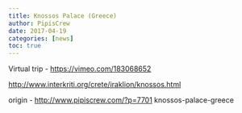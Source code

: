 ```yaml
---
title: Knossos Palace (Greece)
author: PipisCrew
date: 2017-04-19
categories: [news]
toc: true
---
```


Virtual trip - https://vimeo.com/183068652

http://www.interkriti.org/crete/iraklion/knossos.html

origin - http://www.pipiscrew.com/?p=7701 knossos-palace-greece